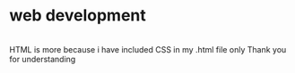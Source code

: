 # web development
<br>
HTML is more because i have included CSS in my .html file only Thank you for understanding
 
